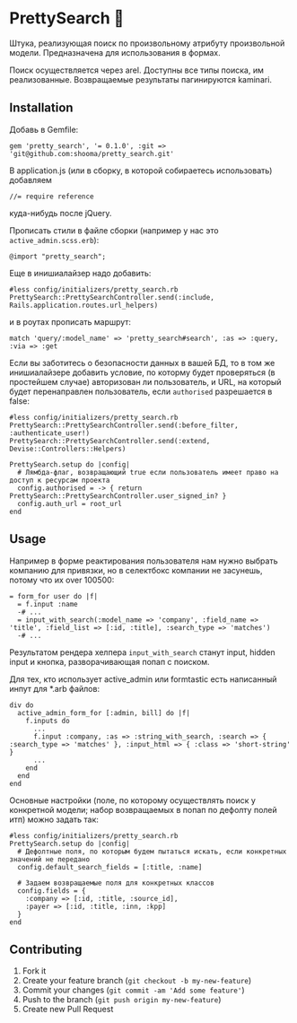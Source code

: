 # PrettySearch :rocket:

Штука, реализующая поиск по произвольному атрибуту произвольной модели.
Предназначена для использования в формах.

Поиск осуществляется через arel. Доступны все типы поиска, им реализованные.
Возвращаемые результаты пагинируются kaminari.

## Installation

Добавь в Gemfile:
```
gem 'pretty_search', '= 0.1.0', :git => 'git@github.com:shooma/pretty_search.git'
```

В application.js (или в сборку, в которой собираетесь использовать) добавляем
```
//= require reference
```
куда-нибудь после jQuery.

Прописать стили в файле сборки (например у нас это `active_admin.scss.erb`):
```
@import "pretty_search";
```

Еще в инишиалайзер надо добавить:
```
#less config/initializers/pretty_search.rb
PrettySearch::PrettySearchController.send(:include, Rails.application.routes.url_helpers)
```
и в роутах прописать маршрут:
```
match 'query/:model_name' => 'pretty_search#search', :as => :query, :via => :get
```
Если вы заботитесь о безопасности данных в вашей БД, то в том же инишиалайзере добавить условие,
по которму будет проверяться (в простейшем случае) авторизован ли пользователь,
и URL, на который будет перенаправлен пользователь, если `authorised` разрешается в false:
```
#less config/initializers/pretty_search.rb
PrettySearch::PrettySearchController.send(:before_filter, :authenticate_user!)
PrettySearch::PrettySearchController.send(:extend, Devise::Controllers::Helpers)

PrettySearch.setup do |config|
  # Лямбда-флаг, возвращающий true если пользователь имеет право на доступ к ресурсам проекта
  config.authorised = -> { return PrettySearch::PrettySearchController.user_signed_in? }
  config.auth_url = root_url
end
```

## Usage

Например в форме реактирования пользователя нам нужно
выбрать компанию для привязки, но в селектбокс компании не засунешь, потому что их over 100500:

```
= form_for user do |f|
  = f.input :name
  -# ...
  = input_with_search(:model_name => 'company', :field_name => 'title', :field_list => [:id, :title], :search_type => 'matches')
  -# ...
```

Результатом рендера хелпера `input_with_search` станут input, hidden input и кнопка, разворачивающая попап c поиском.

Для тех, кто использует active_admin или formtastic есть написанный инпут для *.arb файлов:

```
div do
  active_admin_form_for [:admin, bill] do |f|
    f.inputs do
      ...
      f.input :company, :as => :string_with_search, :search => { :search_type => 'matches' }, :input_html => { :class => 'short-string' }
      ...
    end
  end
end
```

Основные настройки (поле, по которому осуществлять поиск у конкретной модели; набор возвращаемых в попап по дефолту полей итп) можно задать так:

```
#less config/initializers/pretty_search.rb
PrettySearch.setup do |config|
  # Дефолтные поля, по которым будем пытаться искать, если конкретных значений не передано
  config.default_search_fields = [:title, :name]

  # Задаем возвращаемые поля для конкретных классов
  config.fields = {
    :company => [:id, :title, :source_id],
    :payer => [:id, :title, :inn, :kpp]
  }
end
```

## Contributing

1. Fork it
2. Create your feature branch (`git checkout -b my-new-feature`)
3. Commit your changes (`git commit -am 'Add some feature'`)
4. Push to the branch (`git push origin my-new-feature`)
5. Create new Pull Request
